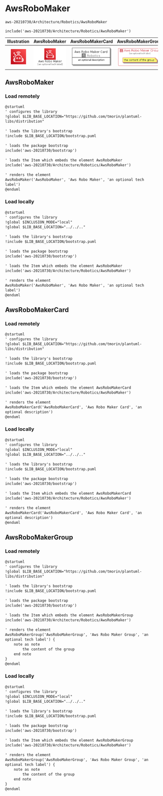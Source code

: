 # AwsRoboMaker


```text
aws-20210730/Architecture/Robotics/AwsRoboMaker
```

```text
include('aws-20210730/Architecture/Robotics/AwsRoboMaker')
```



| Illustration | AwsRoboMaker | AwsRoboMakerCard | AwsRoboMakerGroup |
| :---: | :---: | :---: | :---: |
| ![illustration for Illustration](../../../aws-20210730/Architecture/Robotics/AwsRoboMaker.png) | ![illustration for AwsRoboMaker](../../../aws-20210730/Architecture/Robotics/AwsRoboMaker.Local.png) | ![illustration for AwsRoboMakerCard](../../../aws-20210730/Architecture/Robotics/AwsRoboMakerCard.Local.png) | ![illustration for AwsRoboMakerGroup](../../../aws-20210730/Architecture/Robotics/AwsRoboMakerGroup.Local.png) |




## AwsRoboMaker

### Load remotely
```plantuml
@startuml
' configures the library
!global $LIB_BASE_LOCATION="https://github.com/tmorin/plantuml-libs/distribution"

' loads the library's bootstrap
!include $LIB_BASE_LOCATION/bootstrap.puml

' loads the package bootstrap
include('aws-20210730/bootstrap')

' loads the Item which embeds the element AwsRoboMaker
include('aws-20210730/Architecture/Robotics/AwsRoboMaker')

' renders the element
AwsRoboMaker('AwsRoboMaker', 'Aws Robo Maker', 'an optional tech label')
@enduml
```

### Load locally
```plantuml
@startuml
' configures the library
!global $INCLUSION_MODE="local"
!global $LIB_BASE_LOCATION="../../.."

' loads the library's bootstrap
!include $LIB_BASE_LOCATION/bootstrap.puml

' loads the package bootstrap
include('aws-20210730/bootstrap')

' loads the Item which embeds the element AwsRoboMaker
include('aws-20210730/Architecture/Robotics/AwsRoboMaker')

' renders the element
AwsRoboMaker('AwsRoboMaker', 'Aws Robo Maker', 'an optional tech label')
@enduml
```

## AwsRoboMakerCard

### Load remotely
```plantuml
@startuml
' configures the library
!global $LIB_BASE_LOCATION="https://github.com/tmorin/plantuml-libs/distribution"

' loads the library's bootstrap
!include $LIB_BASE_LOCATION/bootstrap.puml

' loads the package bootstrap
include('aws-20210730/bootstrap')

' loads the Item which embeds the element AwsRoboMakerCard
include('aws-20210730/Architecture/Robotics/AwsRoboMaker')

' renders the element
AwsRoboMakerCard('AwsRoboMakerCard', 'Aws Robo Maker Card', 'an optional description')
@enduml
```

### Load locally
```plantuml
@startuml
' configures the library
!global $INCLUSION_MODE="local"
!global $LIB_BASE_LOCATION="../../.."

' loads the library's bootstrap
!include $LIB_BASE_LOCATION/bootstrap.puml

' loads the package bootstrap
include('aws-20210730/bootstrap')

' loads the Item which embeds the element AwsRoboMakerCard
include('aws-20210730/Architecture/Robotics/AwsRoboMaker')

' renders the element
AwsRoboMakerCard('AwsRoboMakerCard', 'Aws Robo Maker Card', 'an optional description')
@enduml
```

## AwsRoboMakerGroup

### Load remotely
```plantuml
@startuml
' configures the library
!global $LIB_BASE_LOCATION="https://github.com/tmorin/plantuml-libs/distribution"

' loads the library's bootstrap
!include $LIB_BASE_LOCATION/bootstrap.puml

' loads the package bootstrap
include('aws-20210730/bootstrap')

' loads the Item which embeds the element AwsRoboMakerGroup
include('aws-20210730/Architecture/Robotics/AwsRoboMaker')

' renders the element
AwsRoboMakerGroup('AwsRoboMakerGroup', 'Aws Robo Maker Group', 'an optional tech label') {
    note as note
        the content of the group
    end note
}
@enduml
```

### Load locally
```plantuml
@startuml
' configures the library
!global $INCLUSION_MODE="local"
!global $LIB_BASE_LOCATION="../../.."

' loads the library's bootstrap
!include $LIB_BASE_LOCATION/bootstrap.puml

' loads the package bootstrap
include('aws-20210730/bootstrap')

' loads the Item which embeds the element AwsRoboMakerGroup
include('aws-20210730/Architecture/Robotics/AwsRoboMaker')

' renders the element
AwsRoboMakerGroup('AwsRoboMakerGroup', 'Aws Robo Maker Group', 'an optional tech label') {
    note as note
        the content of the group
    end note
}
@enduml
```


